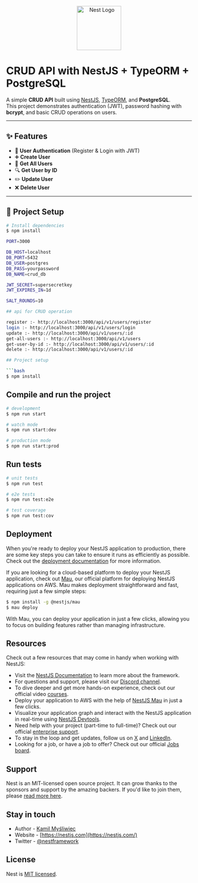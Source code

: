 <p align="center">
  <a href="http://nestjs.com/" target="blank">
    <img src="https://nestjs.com/img/logo-small.svg" width="120" alt="Nest Logo" />
  </a>
</p>

# CRUD API with NestJS + TypeORM + PostgreSQL

A simple **CRUD API** built using [NestJS](https://nestjs.com), [TypeORM](https://typeorm.io), and **PostgreSQL**.  
This project demonstrates authentication (JWT), password hashing with **bcrypt**, and basic CRUD operations on users.

---

## ✨ Features

- 🔐 **User Authentication** (Register & Login with JWT)  
- ➕ **Create User**  
- 📖 **Get All Users**  
- 🔍 **Get User by ID**  
- ✏️ **Update User**  
- ❌ **Delete User**  

---

## 🚀 Project Setup

```bash
# Install dependencies
$ npm install

PORT=3000

DB_HOST=localhost
DB_PORT=5432
DB_USER=postgres
DB_PASS=yourpassword
DB_NAME=crud_db

JWT_SECRET=supersecretkey
JWT_EXPIRES_IN=1d

SALT_ROUNDS=10

## api for CRUD operation

register :- http://localhost:3000/api/v1/users/register
login :- http://localhost:3000/api/v1/users/login
update :- http://localhost:3000/api/v1/users/:id
get-all-users :- http://localhost:3000/api/v1/users
get-user-by-id :- http://localhost:3000/api/v1/users/:id
delete :- http://localhost:3000/api/v1/users/:id

## Project setup

```bash
$ npm install
```

## Compile and run the project

```bash
# development
$ npm run start

# watch mode
$ npm run start:dev

# production mode
$ npm run start:prod
```

## Run tests

```bash
# unit tests
$ npm run test

# e2e tests
$ npm run test:e2e

# test coverage
$ npm run test:cov
```

## Deployment

When you're ready to deploy your NestJS application to production, there are some key steps you can take to ensure it runs as efficiently as possible. Check out the [deployment documentation](https://docs.nestjs.com/deployment) for more information.

If you are looking for a cloud-based platform to deploy your NestJS application, check out [Mau](https://mau.nestjs.com), our official platform for deploying NestJS applications on AWS. Mau makes deployment straightforward and fast, requiring just a few simple steps:

```bash
$ npm install -g @nestjs/mau
$ mau deploy
```

With Mau, you can deploy your application in just a few clicks, allowing you to focus on building features rather than managing infrastructure.

## Resources

Check out a few resources that may come in handy when working with NestJS:

- Visit the [NestJS Documentation](https://docs.nestjs.com) to learn more about the framework.
- For questions and support, please visit our [Discord channel](https://discord.gg/G7Qnnhy).
- To dive deeper and get more hands-on experience, check out our official video [courses](https://courses.nestjs.com/).
- Deploy your application to AWS with the help of [NestJS Mau](https://mau.nestjs.com) in just a few clicks.
- Visualize your application graph and interact with the NestJS application in real-time using [NestJS Devtools](https://devtools.nestjs.com).
- Need help with your project (part-time to full-time)? Check out our official [enterprise support](https://enterprise.nestjs.com).
- To stay in the loop and get updates, follow us on [X](https://x.com/nestframework) and [LinkedIn](https://linkedin.com/company/nestjs).
- Looking for a job, or have a job to offer? Check out our official [Jobs board](https://jobs.nestjs.com).

## Support

Nest is an MIT-licensed open source project. It can grow thanks to the sponsors and support by the amazing backers. If you'd like to join them, please [read more here](https://docs.nestjs.com/support).

## Stay in touch

- Author - [Kamil Myśliwiec](https://twitter.com/kammysliwiec)
- Website - [https://nestjs.com](https://nestjs.com/)
- Twitter - [@nestframework](https://twitter.com/nestframework)

## License

Nest is [MIT licensed](https://github.com/nestjs/nest/blob/master/LICENSE).
